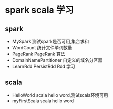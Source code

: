 # spark scala 学习
## spark
   + MySpark  测试spark是否可用,集合求和
   + WordCount 统计文件单词数量
   + PageRank  PageRank 算法
   + DomainNamePartitioner 自定义的域名分区器
   + LearnRdd PersistRdd Rdd 学习

## scala
   + HelloWorld  scala hello word,测试scala环境可用
   + myFirstScala scala hello word
